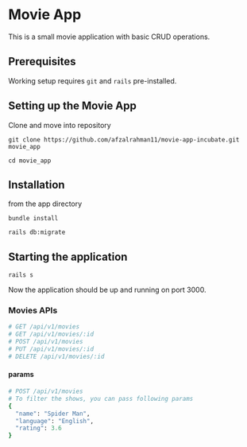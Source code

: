 Movie App
============
This is a small movie application with basic CRUD operations.

## Prerequisites

Working setup requires `git` and `rails` pre-installed.

## Setting up the Movie App

Clone and move into repository

`git clone https://github.com/afzalrahman11/movie-app-incubate.git movie_app`

`cd movie_app`

## Installation

from the app directory

```shell
bundle install

rails db:migrate
```

## Starting the application

```shell
rails s
```
Now the application should be up and running on port 3000.

### Movies APIs
```ruby
# GET /api/v1/movies
# GET /api/v1/movies/:id
# POST /api/v1/movies
# PUT /api/v1/movies/:id
# DELETE /api/v1/movies/:id
```
#### params
```ruby
# POST /api/v1/movies
# To filter the shows, you can pass following params
{
  "name": "Spider Man",
  "language": "English",
  "rating": 3.6
}

```
